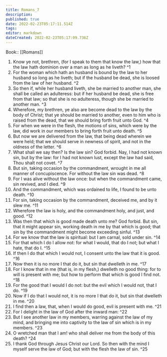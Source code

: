 ```yaml
---
title: Romans_7
description: 
published: true
date: 2022-02-23T05:17:11.514Z
tags: 
editor: markdown
dateCreated: 2022-02-23T05:17:09.736Z
---
```


 Book:: [[Romans]]
 1. Know ye not, brethren, (for I speak to them that know the law,) how that the law hath dominion over a man as long as he liveth? ^1
 2. For the woman which hath an husband is bound by the law to her husband so long as he liveth; but if the husband be dead, she is loosed from the law of her husband. ^2
 3. So then if, while her husband liveth, she be married to another man, she shall be called an adulteress: but if her husband be dead, she is free from that law; so that she is no adulteress, though she be married to another man. ^3
 4. Wherefore, my brethren, ye also are become dead to the law by the body of Christ; that ye should be married to another, even to him who is raised from the dead, that we should bring forth fruit unto God. ^4
 5. For when we were in the flesh, the motions of sins, which were by the law, did work in our members to bring forth fruit unto death. ^5
 6. But now we are delivered from the law, that being dead wherein we were held; that we should serve in newness of spirit, and not in the oldness of the letter. ^6
 7. What shall we say then? Is the law sin? God forbid. Nay, I had not known sin, but by the law: for I had not known lust, except the law had said, Thou shalt not covet. ^7
 8. But sin, taking occasion by the commandment, wrought in me all manner of concupiscence. For without the law sin was dead. ^8
 9. For I was alive without the law once: but when the commandment came, sin revived, and I died. ^9
 10. And the commandment, which was ordained to life, I found to be unto death. ^10
 11. For sin, taking occasion by the commandment, deceived me, and by it slew me. ^11
 12. Wherefore the law is holy, and the commandment holy, and just, and good. ^12
 13. Was then that which is good made death unto me? God forbid. But sin, that it might appear sin, working death in me by that which is good; that sin by the commandment might become exceeding sinful. ^13
 14. For we know that the law is spiritual: but I am carnal, sold under sin. ^14
 15. For that which I do I allow not: for what I would, that do I not; but what I hate, that do I. ^15
 16. If then I do that which I would not, I consent unto the law that it is good. ^16
 17. Now then it is no more I that do it, but sin that dwelleth in me. ^17
 18. For I know that in me (that is, in my flesh,) dwelleth no good thing: for to will is present with me; but how to perform that which is good I find not. ^18
 19. For the good that I would I do not: but the evil which I would not, that I do. ^19
 20. Now if I do that I would not, it is no more I that do it, but sin that dwelleth in me. ^20
 21. I find then a law, that, when I would do good, evil is present with me. ^21
 22. For I delight in the law of God after the inward man: ^22
 23. But I see another law in my members, warring against the law of my mind, and bringing me into captivity to the law of sin which is in my members. ^23
 24. O wretched man that I am! who shall deliver me from the body of this death? ^24
 25. I thank God through Jesus Christ our Lord. So then with the mind I myself serve the law of God; but with the flesh the law of sin. ^25
